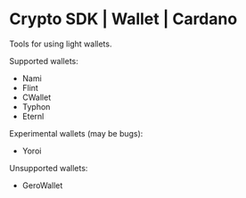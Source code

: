 # Crypto SDK | Wallet | Cardano

Tools for using light wallets.

Supported wallets:

* Nami
* Flint
* CWallet
* Typhon
* Eternl

Experimental wallets (may be bugs):

* Yoroi

Unsupported wallets:

* GeroWallet

